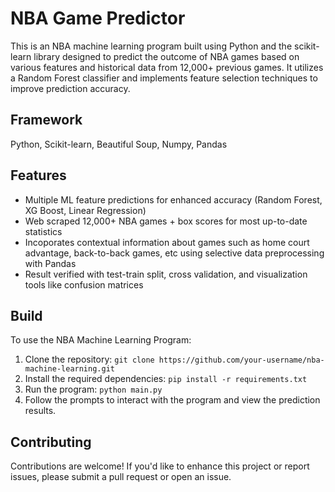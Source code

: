# NBA Game Predictor

This is an NBA machine learning program built using Python and the scikit-learn library designed to predict the outcome of NBA games based on various features and historical data from 12,000+ previous games. It utilizes a Random Forest classifier and implements feature selection techniques to improve prediction accuracy.

## Framework
Python, Scikit-learn, Beautiful Soup, Numpy, Pandas 

## Features
* Multiple ML feature predictions for enhanced accuracy (Random Forest, XG Boost, Linear Regression)
* Web scraped 12,000+ NBA games + box scores for most up-to-date statistics
* Incoporates contextual information about games such as home court advantage, back-to-back games, etc using selective data preprocessing with Pandas
* Result verified with test-train split, cross validation, and visualization tools like confusion matrices

## Build
To use the NBA Machine Learning Program:

1. Clone the repository: `git clone https://github.com/your-username/nba-machine-learning.git`
2. Install the required dependencies: `pip install -r requirements.txt`
3. Run the program: `python main.py`
4. Follow the prompts to interact with the program and view the prediction results.

## Contributing
Contributions are welcome! If you'd like to enhance this project or report issues, please submit a pull request or open an issue.










